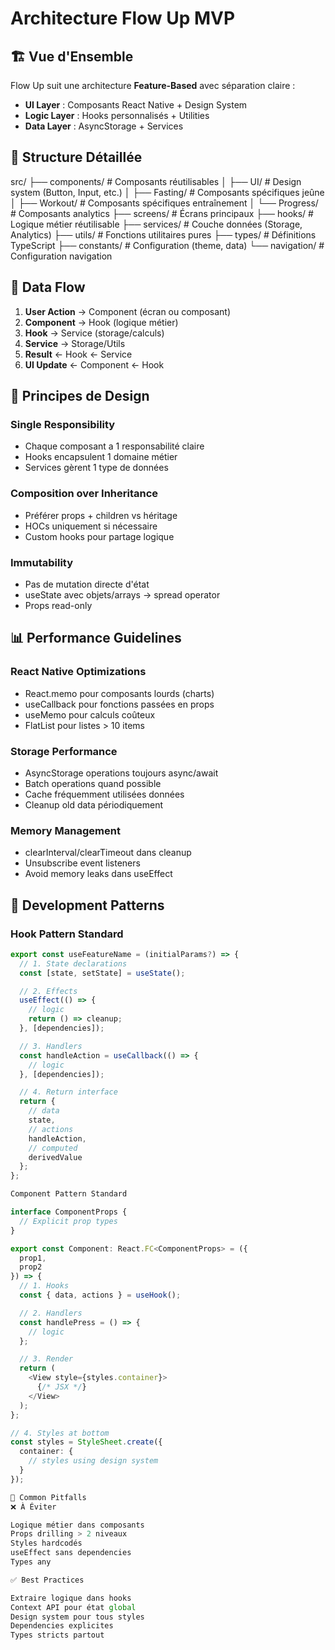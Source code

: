 # Architecture Flow Up MVP

## 🏗️ Vue d'Ensemble

Flow Up suit une architecture **Feature-Based** avec séparation claire :

- **UI Layer** : Composants React Native + Design System
- **Logic Layer** : Hooks personnalisés + Utilities
- **Data Layer** : AsyncStorage + Services

## 📁 Structure Détaillée

src/
├── components/ # Composants réutilisables
│ ├── UI/ # Design system (Button, Input, etc.)
│ ├── Fasting/ # Composants spécifiques jeûne
│ ├── Workout/ # Composants spécifiques entraînement
│ └── Progress/ # Composants analytics
├── screens/ # Écrans principaux
├── hooks/ # Logique métier réutilisable
├── services/ # Couche données (Storage, Analytics)
├── utils/ # Fonctions utilitaires pures
├── types/ # Définitions TypeScript
├── constants/ # Configuration (theme, data)
└── navigation/ # Configuration navigation

## 🔄 Data Flow

1. **User Action** → Component (écran ou composant)
2. **Component** → Hook (logique métier)
3. **Hook** → Service (storage/calculs)
4. **Service** → Storage/Utils
5. **Result** ← Hook ← Service
6. **UI Update** ← Component ← Hook

## 🎯 Principes de Design

### **Single Responsibility**

- Chaque composant a 1 responsabilité claire
- Hooks encapsulent 1 domaine métier
- Services gèrent 1 type de données

### **Composition over Inheritance**

- Préférer props + children vs héritage
- HOCs uniquement si nécessaire
- Custom hooks pour partage logique

### **Immutability**

- Pas de mutation directe d'état
- useState avec objets/arrays → spread operator
- Props read-only

## 📊 Performance Guidelines

### **React Native Optimizations**

- React.memo pour composants lourds (charts)
- useCallback pour fonctions passées en props
- useMemo pour calculs coûteux
- FlatList pour listes > 10 items

### **Storage Performance**

- AsyncStorage operations toujours async/await
- Batch operations quand possible
- Cache fréquemment utilisées données
- Cleanup old data périodiquement

### **Memory Management**

- clearInterval/clearTimeout dans cleanup
- Unsubscribe event listeners
- Avoid memory leaks dans useEffect

## 🔧 Development Patterns

### **Hook Pattern Standard**

```typescript
export const useFeatureName = (initialParams?) => {
  // 1. State declarations
  const [state, setState] = useState();

  // 2. Effects
  useEffect(() => {
    // logic
    return () => cleanup;
  }, [dependencies]);

  // 3. Handlers
  const handleAction = useCallback(() => {
    // logic
  }, [dependencies]);

  // 4. Return interface
  return {
    // data
    state,
    // actions
    handleAction,
    // computed
    derivedValue
  };
};

Component Pattern Standard

interface ComponentProps {
  // Explicit prop types
}

export const Component: React.FC<ComponentProps> = ({
  prop1,
  prop2
}) => {
  // 1. Hooks
  const { data, actions } = useHook();

  // 2. Handlers
  const handlePress = () => {
    // logic
  };

  // 3. Render
  return (
    <View style={styles.container}>
      {/* JSX */}
    </View>
  );
};

// 4. Styles at bottom
const styles = StyleSheet.create({
  container: {
    // styles using design system
  }
});

🚨 Common Pitfalls
❌ À Éviter

Logique métier dans composants
Props drilling > 2 niveaux
Styles hardcodés
useEffect sans dependencies
Types any

✅ Best Practices

Extraire logique dans hooks
Context API pour état global
Design system pour tous styles
Dependencies explicites
Types stricts partout
```
